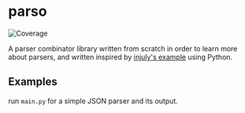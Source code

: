 # parso

![Coverage](https://codecov.io/gh/sagnikc395/parso/branch/main/graph/badge.svg)


A parser combinator library written from scratch in order to learn more about parsers,
and written inspired by [injuly's example](https://github.com/srijan-paul/mini-angstrom)
using Python.

## Examples

run `main.py` for a simple JSON parser and its output.
